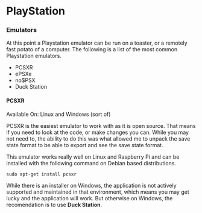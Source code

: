# PlayStation

### Emulators

At this point a Playstation emulator can be run on a toaster, or a remotely fast potato of a computer. The following is a list of the most common Playstation emulators.&#x20;

* PCSXR
* ePSXe
* no$PSX
* Duck Station

#### PCSXR

Available On: Linux and Windows (sort of)

PCSXR is the easiest emulator to work with as it is open source. That means if you need to look at the code, or make changes you can. While you may not need to, the ability to do this was what allowed me to unpack the save state format to be able to export and see the save state format.&#x20;

This emulator works really well on Linux and Raspberry Pi and can be installed with the following command on Debian based distributions.

```
sudo apt-get install pcsxr
```

While there is an installer on Windows, the application is not actively supported and maintained in that environment, which means you may get lucky and the application will work. But otherwise on Windows, the recomendation is to use **Duck Station**.&#x20;

